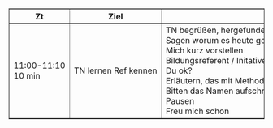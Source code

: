 <table border="1" cellpadding="5" cellspacing="0">
    <tr>
        <th>Zt</th>
        <th>Ziel</th>
        <th>Inhalt</th>
        <th>Methode</th>
        <th>Material</th>
        <th>Notiz</th>
        <th>Braindump</th>
    </tr>
    <tr>
        <td>11:00-11:10<br>10 min</td>
        <td>TN lernen Ref kennen</td>
        <td>TN begrüßen, hergefunden haben<br>Sagen worum es heute geht, KI kennenlernen<br>Mich kurz vorstellen<br>Bildungsreferent / Initative<br>Du ok?<br>Erläutern, das mit Methoden gearbeitet wird/ kein Vortrag/<br>Bitten das Namen aufschreiben<br>Pausen<br>Freu mich schon</td>
        <td>TN schreiben Karten</td>
        <td>Namensschilder<br>Eddings</td>
        <td>Kontakt- und Würdigungshürde check</td>
        <td>Auch Initiative und Doku erwähnen</td>
    </tr>
    <!-- Weitere Zeilen und Zellen hier hinzufügen -->
</table>

<style>
    th, td{
        white-space: nowrap;
    }
</style>
